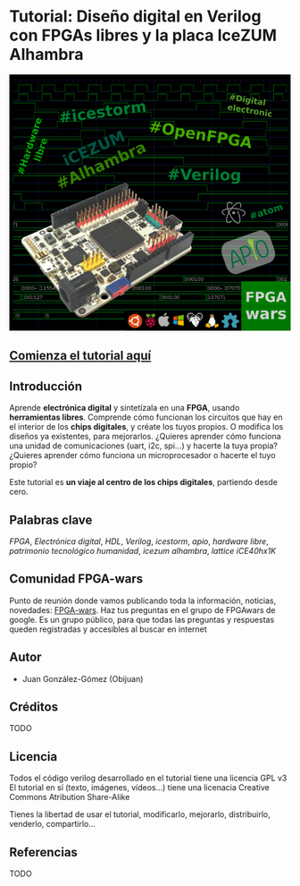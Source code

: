# Tutorial: Diseño digital en Verilog con FPGAs libres y la placa IceZUM Alhambra

![](https://github.com/FPGAwars/Tutorial-verilog-openfpga-icezum/raw/master/doc/tutorial-openfpga-logo.png)

## [Comienza el tutorial aquí](https://github.com/FPGAwars/Tutorial-verilog-openfpga-icezum/wiki)

## Introducción

Aprende **electrónica digital** y sintetízala en una **FPGA**, usando **herramientas libres**. Comprende cómo funcionan los circuitos que hay en el interior de los **chips digitales**, y créate los tuyos propios. O modifica los diseños ya existentes, para mejorarlos. ¿Quieres aprender cómo funciona una unidad de comunicaciones (uart, i2c, spi...) y hacerte la tuya propia? ¿Quieres aprender cómo funciona un microprocesador o hacerte el tuyo propio?

Este tutorial es **un viaje al centro de los chips digitales**, partiendo desde cero.

## Palabras clave

_FPGA_, _Electrónica digital_, _HDL_, _Verilog_, _icestorm_, _apio_, _hardware libre_, _patrimonio tecnológico humanidad_, _icezum alhambra_, _lattice iCE40hx1K_

## Comunidad FPGA-wars

Punto de reunión donde vamos publicando toda la información, noticias, novedades: [FPGA-wars](http://fpgawars.github.io/). Haz tus preguntas en el grupo de FPGAwars de google. Es un grupo público, para que todas las preguntas y respuestas queden registradas y accesibles al buscar en internet

## Autor

* Juan González-Gómez (Obijuan)

## Créditos

TODO

## Licencia

Todos el código verilog desarrollado en el tutorial tiene una licencia GPL v3
El tutorial en sí (texto, imágenes, vídeos...) tiene una licenacia Creative Commons Atribution Share-Alike

Tienes la libertad de usar el tutorial, modificarlo, mejorarlo, distribuirlo, venderlo, compartirlo...

## Referencias

TODO
